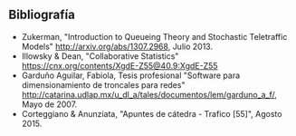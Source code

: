 ## Bibliografía

- Zukerman, "Introduction to Queueing Theory and Stochastic Teletraffic Models" http://arxiv.org/abs/1307.2968, Julio 2013. 
- Illowsky & Dean, "Collaborative Statistics" https://cnx.org/contents/XgdE-Z55@40.9:XgdE-Z55 
- Garduño Aguilar, Fabiola, Tesis profesional "Software para dimensionamiento de troncales para redes" http://catarina.udlap.mx/u_dl_a/tales/documentos/lem/garduno_a_f/, Mayo de 2007.
- Corteggiano & Anunziata, "Apuntes de cátedra - Trafico [55]", Agosto 2015.

<!--stackedit_data:
eyJoaXN0b3J5IjpbMTUxNTYxMTk0XX0=
-->